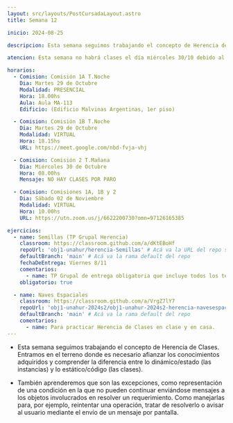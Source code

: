 ```yaml
---
layout: src/layouts/PostCursadaLayout.astro
title: Semana 12

inicio: 2024-08-25

descripcion: Esta semana seguimos trabajando el concepto de Herencia de Clases. Entramos en el terreno donde es necesario afianzar los conocimientos adquiridos y comprender la diferencia entre lo dinámico/estado (las instancias) y lo estático/código (las clases).

atencion: Esta semana no habrá clases el día miércoles 30/10 debido al paro docente. La clase virtual del martes 29/10 a la noche se va a grabar y además los/as alumnos/as del miércoles están invitados a asistir virtualmente a dicha clase.

horarios:
  - Comision: Comisión 1A T.Noche
    Dia: Martes 29 de Octubre
    Modalidad: PRESENCIAL
    Hora: 18.00hs
    Aula: Aula MA-113
    Edificio: (Edificio Malvinas Argentinas, 1er piso)

  - Comision: Comisión 1B T.Noche
    Dia: Martes 29 de Octubre
    Modalidad: VIRTUAL
    Hora: 18.15hs
    URL: https://meet.google.com/nbd-fvja-vhj

  - Comision: Comisión 2 T.Mañana
    Dia: Miércoles 30 de Octubre
    Hora: 08.00hs
    Mensaje: NO HAY CLASES POR PARO

  - Comision: Comisiones 1A, 1B y 2
    Dia: Sábado 02 de Noviembre
    Modalidad: VIRTUAL
    Hora: 10.00hs
    URL: https://utn.zoom.us/j/6622200730?omn=97126165385

ejercicios:
  - name: Semillas (TP Grupal Herencia)
    classroom: https://classroom.github.com/a/dKtEBoHf
    repoUrl: 'obj1-unahur/herencia-Semillas' # Acá va la URL del repo sin el "https://github.com/"
    defaultBranch: 'main' # Acá va la rama default del repo
    fechaDeEntrega: Viernes 8/11
    comentarios:
      - name: TP Grupal de entrega obligatoria que incluye todos los temas vistos incluyendo herencia.
    obligatorio: true

  - name: Naves Espaciales
    classroom: https://classroom.github.com/a/VrgZ7lY7
    repoUrl: 'obj1-unahur-2024s2/obj1-unahur-2024s2-herencia-navesespaciales-herencia-NavesEspaciales' # Acá va la URL del repo sin el "https://github.com/"
    defaultBranch: 'main' # Acá va la rama default del repo
    comentarios:
      - name: Para practicar Herencia de Clases en clase y en casa.
---
```


- Esta semana seguimos trabajando el concepto de Herencia de Clases. Entramos en el terreno donde es necesario afianzar los conocimientos adquiridos y comprender la diferencia entre lo dinámico/estado (las instancias) y lo estático/código (las clases).

- También aprenderemos que son las excepciones, como representación de una condición en la que no pueden continuar enviándose mensajes a los objetos involucrados en resolver un requerimiento. Como manejarlas para, por ejemplo, reintentar una operación, tratar de resolverlo o avisar al usuario mediante el envío de un mensaje por pantalla.
